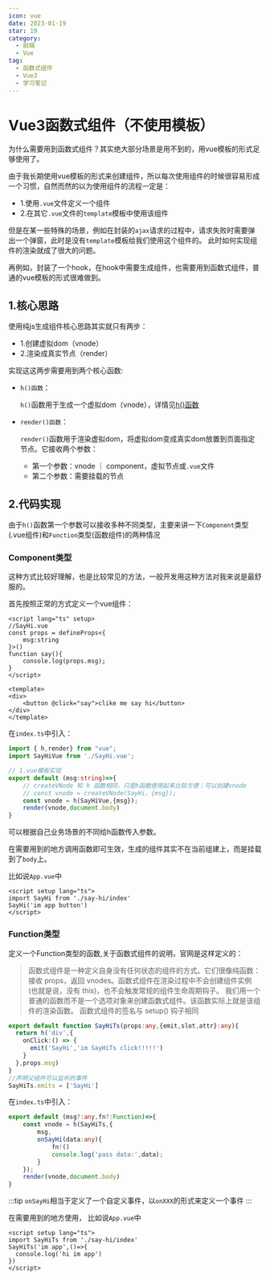 ```yaml
---
icon: vue
date: 2023-01-19
star: 19
category:
  - 前端
  - Vue
tag:
  - 函数式组件
  - Vue3
  - 学习笔记
---
```


# Vue3函数式组件（不使用模板）

为什么需要用到函数式组件？其实绝大部分场景是用不到的，用vue模板的形式足够使用了。

由于我长期使用vue模板的形式来创建组件，所以每次使用组件的时候很容易形成一个习惯，自然而然的以为使用组件的流程一定是：
- 1.使用`.vue`文件定义一个组件
- 2.在其它`.vue`文件的`template`模板中使用该组件

但是在某一些特殊的场景，例如在封装的`ajax`请求的过程中，请求失败时需要弹出一个弹窗，此时是没有`template`模板给我们使用这个组件的。
此时如何实现组件的渲染就成了很大的问题。

再例如，封装了一个hook，在hook中需要生成组件，也需要用到函数式组件，普通的vue模板的形式很难做到。


## 1.核心思路

使用纯js生成组件核心思路其实就只有两步：

- 1.创建虚拟dom（vnode）
- 2.渲染成真实节点（render）

实现这这两步需要用到两个核心函数:
- `h()函数`：

    `h()`函数用于生成一个虚拟dom（vnode），详情见[h()函数](./h.md)

- `render()函数`：

    `render()`函数用于渲染虚拟dom，将虚拟dom变成真实dom放置到页面指定节点。它接收两个参数：

    - 第一个参数：vnode ｜ component，虚拟节点或`.vue`文件
    - 第二个参数：需要挂载的节点

## 2.代码实现

由于`h()`函数第一个参数可以接收多种不同类型，主要来讲一下`Component`类型(.vue组件)和`Function`类型(函数组件)的两种情况

### Component类型
这种方式比较好理解，也是比较常见的方法，一般开发用这种方法对我来说是最舒服的。

首先按照正常的方式定义一个vue组件：

```vue
<script lang="ts" setup>
//SayHi.vue
const props = defineProps<{
    msg:string
}>()
function say(){
    console.log(props.msg);
} 
</script>

<template>
<div>
    <button @click="say">clike me say hi</button>
</div>
</template>
```
在`index.ts`中引入：
```ts
import { h,render} from "vue";
import SayHiVue from './SayHi.vue';

// 1.vue模板实现
export default (msg:string)=>{
    // createVNode 和 h 函数相同，只是h函数使用起来比较方便；可以创建vnode
    // const vnode = createVNode(SayHi，{msg});
    const vnode = h(SayHiVue,{msg});
    render(vnode,document.body)
} 
```
可以根据自己业务场景的不同给h函数传入参数。

在需要用到的地方调用函数即可生效，生成的组件其实不在当前组建上，而是挂载到了`body`上。

比如说`App.vue`中
```vue
<script setup lang="ts">
import SayHi from './say-hi/index'
SayHi('im app button')
</script>

```



### Function类型

定义一个Function类型的函数,关于函数式组件的说明，官网是这样定义的：

>函数式组件是一种定义自身没有任何状态的组件的方式。它们很像纯函数：接收 props，返回 vnodes。函数式组件在渲染过程中不会创建组件实例 (也就是说，没有 this)，也不会触发常规的组件生命周期钩子。
>我们用一个普通的函数而不是一个选项对象来创建函数式组件。该函数实际上就是该组件的渲染函数。
>函数式组件的签名与 setup() 钩子相同



```ts
export default function SayHiTs(props:any,{emit,slot,attr}:any){
  return h('div',{
    onClick:() => {
      emit('SayHi','im SayHiTs click!!!!!')
    }
  },props.msg)
}
//声明父组件可以监听的事件
SayHiTs.emits = ['SayHi']
```

在`index.ts`中引入：
```ts
export default (msg?:any,fn?:Function)=>{
    const vnode = h(SayHiTs,{
        msg,
        onSayHi(data:any){
            fn!()
            console.log('pass data:',data);
        }
    });
    render(vnode,document.body)
} 
```
:::tip
`onSayHi`相当于定义了一个自定义事件，以`onXXX`的形式来定义一个事件
:::

在需要用到的地方使用，
比如说`App.vue`中
```vue
<script setup lang="ts">
import SayHiTs from './say-hi/index'
SayHiTs('im app',()=>{
  console.log('hi im app')
})
</script>

```